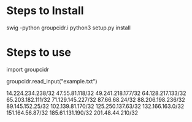 Steps to Install
===================
swig -python groupcidr.i
python3 setup.py install

Steps to use
==================

import groupcidr

groupcidr.read_input("example.txt")

  14.224.234.238/32
  47.55.81.118/32
  49.241.218.177/32
  64.128.217.133/32
  65.203.182.111/32
  71.129.145.227/32
  87.66.68.24/32
  88.206.198.236/32
  89.145.152.25/32
  102.139.81.170/32
  125.250.137.63/32
  132.166.163.0/32
  151.164.56.87/32
  185.61.131.190/32
  201.48.44.210/32
